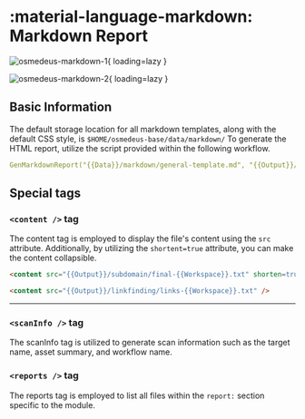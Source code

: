 # :material-language-markdown: Markdown Report

![osmedeus-markdown-1](/static/images/osmedeus-markdown-1.png){ loading=lazy }

![osmedeus-markdown-2](/static/images/osmedeus-markdown-2.png){ loading=lazy }


## Basic Information

The default storage location for all markdown templates, along with the default CSS style, is `$HOME/osmedeus-base/data/markdown/`
To generate the HTML report, utilize the script provided within the following workflow.

```yaml
GenMarkdownReport("{{Data}}/markdown/general-template.md", "{{Output}}/summary.html")
```

## Special tags

### `<content />` tag
The content tag is employed to display the file's content using the `src` attribute. Additionally, by utilizing the `shortent=true` attribute, you can make the content collapsible.

```markdown
<content src="{{Output}}/subdomain/final-{{Workspace}}.txt" shorten=true />

<content src="{{Output}}/linkfinding/links-{{Workspace}}.txt" />
```

***

### `<scanInfo />` tag

The scanInfo tag is utilized to generate scan information such as the target name, asset summary, and workflow name.


### `<reports />` tag

The reports tag is employed to list all files within the `report:` section specific to the module.
